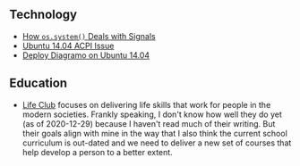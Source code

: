 ## Technology

- [How `os.system()` Deals with Signals](./_posts/2016/2016-03-25-How-system-deals-with-signals.md)
- [Ubuntu 14.04 ACPI Issue](./_posts/2017/2017-01-05-Ubuntu-ACPI-issue.md)
- [Deploy Diagramo on Ubuntu 14.04](./_posts/2017/2017-01-11-Deploy-Diagramo.md)

## Education

- [Life Club](https://lifeclub.org/) focuses on delivering life skills that work for people in the modern societies. Frankly speaking, I don't know how well they do yet (as of 2020-12-29) because I haven't read much of their writing. But their goals align with mine in the way that I also think the current school curriculum is out-dated and we need to deliver a new set of courses that help develop a person to a better extent.
